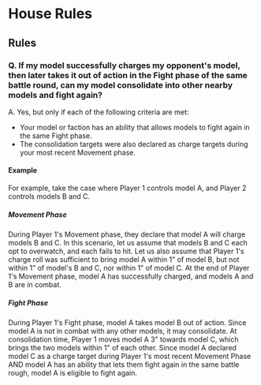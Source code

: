 # House Rules

## Rules

### Q. If my model successfully charges my opponent's model, then later takes it out of action in the Fight phase of the same battle round, can my model consolidate into other nearby models and fight again?

A. Yes, but only if each of the following criteria are met:
- Your model or faction has an ability that allows models to fight again in the same Fight phase.
- The consolidation targets were also declared as charge targets during your most recent Movement phase.

#### Example
For example, take the case where Player 1 controls model A, and Player 2 controls models B and C.

##### Movement Phase
During Player 1's Movement phase, they declare that model A will charge models B and C. In this scenario, let us assume that models B and C each opt to overwatch, and each fails to hit. Let us also assume that Player 1's charge roll was sufficient to bring model A within 1" of model B, but not within 1" of model's B and C, nor within 1" of model C. At the end of Player 1's Movement phase, model A has successfully charged, and models A and B are in combat.

##### Fight Phase
During Player 1's Fight phase, model A takes model B out of action. Since model A is not in combat with any other models, it may consolidate. At consolidation time, Player 1 moves model A 3" towards model C, which brings the two models within 1" of each other. Since model A declared model C as a charge target during Player 1's most recent Movement Phase AND model A has an ability that lets them fight again in the same battle rough, model A is eligible to fight again.
